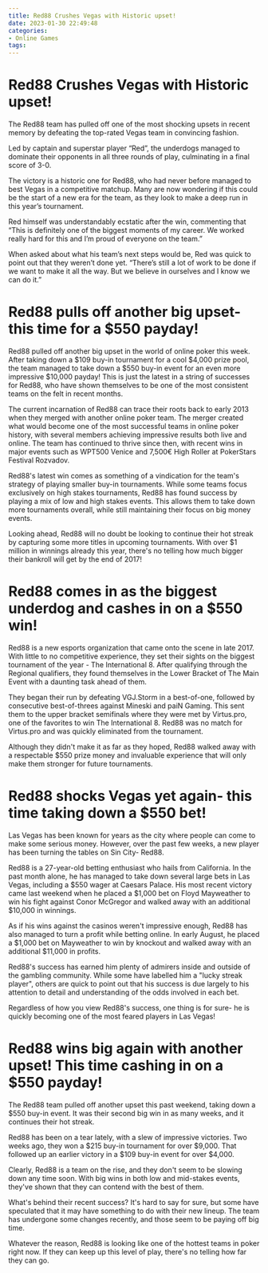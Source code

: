 ```yaml
---
title: Red88 Crushes Vegas with Historic upset!
date: 2023-01-30 22:49:48
categories:
- Online Games
tags:
---
```



#  Red88 Crushes Vegas with Historic upset!

The Red88 team has pulled off one of the most shocking upsets in recent memory by defeating the top-rated Vegas team in convincing fashion.

Led by captain and superstar player “Red”, the underdogs managed to dominate their opponents in all three rounds of play, culminating in a final score of 3-0.

The victory is a historic one for Red88, who had never before managed to best Vegas in a competitive matchup. Many are now wondering if this could be the start of a new era for the team, as they look to make a deep run in this year’s tournament.

Red himself was understandably ecstatic after the win, commenting that “This is definitely one of the biggest moments of my career. We worked really hard for this and I’m proud of everyone on the team.”

When asked about what his team’s next steps would be, Red was quick to point out that they weren’t done yet. “There’s still a lot of work to be done if we want to make it all the way. But we believe in ourselves and I know we can do it.”

#  Red88 pulls off another big upset- this time for a $550 payday!

Red88 pulled off another big upset in the world of online poker this week. After taking down a $109 buy-in tournament for a cool $4,000 prize pool, the team managed to take down a $550 buy-in event for an even more impressive $10,000 payday! This is just the latest in a string of successes for Red88, who have shown themselves to be one of the most consistent teams on the felt in recent months.

The current incarnation of Red88 can trace their roots back to early 2013 when they merged with another online poker team. The merger created what would become one of the most successful teams in online poker history, with several members achieving impressive results both live and online. The team has continued to thrive since then, with recent wins in major events such as WPT500 Venice and 7,500€ High Roller at PokerStars Festival Rozvadov.

Red88's latest win comes as something of a vindication for the team's strategy of playing smaller buy-in tournaments. While some teams focus exclusively on high stakes tournaments, Red88 has found success by playing a mix of low and high stakes events. This allows them to take down more tournaments overall, while still maintaining their focus on big money events.

Looking ahead, Red88 will no doubt be looking to continue their hot streak by capturing some more titles in upcoming tournaments. With over $1 million in winnings already this year, there's no telling how much bigger their bankroll will get by the end of 2017!

#  Red88 comes in as the biggest underdog and cashes in on a $550 win!

Red88 is a new esports organization that came onto the scene in late 2017. With little to no competitive experience, they set their sights on the biggest tournament of the year - The International 8. After qualifying through the Regional qualifiers, they found themselves in the Lower Bracket of The Main Event with a daunting task ahead of them.

They began their run by defeating VGJ.Storm in a best-of-one, followed by consecutive best-of-threes against Mineski and paiN Gaming. This sent them to the upper bracket semifinals where they were met by Virtus.pro, one of the favorites to win The International 8. Red88 was no match for Virtus.pro and was quickly eliminated from the tournament.

Although they didn't make it as far as they hoped, Red88 walked away with a respectable $550 prize money and invaluable experience that will only make them stronger for future tournaments.

#  Red88 shocks Vegas yet again- this time taking down a $550 bet!

Las Vegas has been known for years as the city where people can come to make some serious money. However, over the past few weeks, a new player has been turning the tables on Sin City- Red88.

Red88 is a 27-year-old betting enthusiast who hails from California. In the past month alone, he has managed to take down several large bets in Las Vegas, including a $550 wager at Caesars Palace. His most recent victory came last weekend when he placed a $1,000 bet on Floyd Mayweather to win his fight against Conor McGregor and walked away with an additional $10,000 in winnings.

As if his wins against the casinos weren't impressive enough, Red88 has also managed to turn a profit while betting online. In early August, he placed a $1,000 bet on Mayweather to win by knockout and walked away with an additional $11,000 in profits.

Red88's success has earned him plenty of admirers inside and outside of the gambling community. While some have labelled him a "lucky streak player", others are quick to point out that his success is due largely to his attention to detail and understanding of the odds involved in each bet.

Regardless of how you view Red88's success, one thing is for sure- he is quickly becoming one of the most feared players in Las Vegas!

#  Red88 wins big again with another upset! This time cashing in on a $550 payday!

The Red88 team pulled off another upset this past weekend, taking down a $550 buy-in event. It was their second big win in as many weeks, and it continues their hot streak.

Red88 has been on a tear lately, with a slew of impressive victories. Two weeks ago, they won a $215 buy-in tournament for over $9,000. That followed up an earlier victory in a $109 buy-in event for over $4,000.

Clearly, Red88 is a team on the rise, and they don't seem to be slowing down any time soon. With big wins in both low and mid-stakes events, they've shown that they can contend with the best of them.

What's behind their recent success? It's hard to say for sure, but some have speculated that it may have something to do with their new lineup. The team has undergone some changes recently, and those seem to be paying off big time.

Whatever the reason, Red88 is looking like one of the hottest teams in poker right now. If they can keep up this level of play, there's no telling how far they can go.
